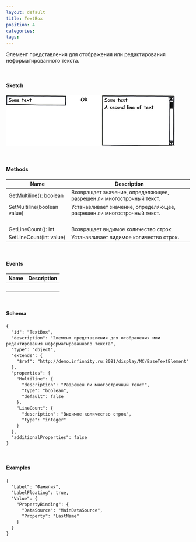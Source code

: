 ```yaml
---
layout: default
title: TextBox
position: 4
categories: 
tags: 
---
```


Элемент представления для отображения или редактирования неформатированного текста.

   

#### Sketch

![](TextBox.png)

   

#### Methods

|Name|Description|
|----|-----------|
|GetMultiline(): boolean|Возвращает значение, определяющее, разрешен ли многострочный текст.|
|SetMultiline(boolean value)|Устанавливает значение, определяющее, разрешен ли многострочный текст.|
| | |
|GetLineCount(): int|Возвращает видимое количество строк.|
|SetLineCount(int value)|Устанавливает видимое количество строк.|

   

#### Events

|Name|Description|
|----|-----------|
| | |

   

#### Schema  

```
{
  "id": "TextBox",
  "description": "Элемент представления для отображения или редактирования неформатированного текста",
  "type": "object",
  "extends": {
    "$ref": "http://demo.infinnity.ru:8081/display/MC/BaseTextElement"
  },
  "properties": {
    "Multiline": {
      "description": "Разрешен ли многострочный текст",
      "type": "boolean",
      "default": false
    },
    "LineCount": {
      "description": "Видимое количество строк",
      "type": "integer"
    }
  },
  "additionalProperties": false
}
```

  

#### Examples

```
{
  "Label": "Фамилия",
  "LabelFloating": true,
  "Value": {
    "PropertyBinding": {
      "DataSource": "MainDataSource",
      "Property": "LastName"
    }
  }
}
```

 

 

